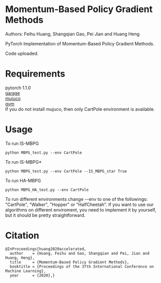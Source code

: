 # Momentum-Based Policy Gradient Methods
Authors: Feihu Huang, Shangqian Gao, Pei Jian and Huang Heng

PyTorch Implementation of Momentum-Based Policy Gradient Methods.

Code uploaded.
# Requirements
pytorch 1.1.0  
[garage](https://github.com/rlworkgroup/garage)  
[mujuco](http://www.mujoco.org/)  
[gym](https://github.com/openai/gym)  
If you do not install mujuco, then only CartPole environment is available.
# Usage
To run IS-MBPG
```
python MBPG_test.py --env CartPole
```
To run IS-MBPG*
```
python MBPG_test.py --env CartPole --IS_MBPG_star True
```
To run HA-MBPG
```
python MBPG_HA_test.py --env CartPole
```
To run different environments change --env to one of the followings: "CartPole", "Walker", "Hopper" or "HalfCheetah". If you want to use our algorithms on different enviroment, you need to implement it by yourself, but it should be pretty straightforward.
# Citation
```
@InProceedings{huang2020accelerated,
  author    = {Huang, Feihu and Gao, Shangqian and Pei, Jian and Huang, Heng},
  title     = {Momentum-Based Policy Gradient Methods},
  booktitle = {Proceedings of the 37th International Conference on Machine Learning},
  year      = {2020},}
```
